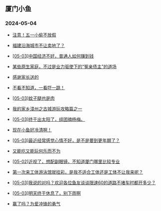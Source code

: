 ## 厦门小鱼 
### 2024-05-04

+ [注意！五一小偷不放假](http://bbs.xmfish.com/read-htm-tid-18184866.html)

+ [福建沿海城市不让卖地了？](http://bbs.xmfish.com/read-htm-tid-18184972.html)

+ [[05-03]中国经济不好，普通人如何赚到钱](http://bbs.xmfish.com/read-htm-tid-18184914.html)

+ [某些原生家庭，不过是业力驱使下的“冤亲债主”的道场](http://bbs.xmfish.com/read-htm-tid-18184869.html)

+ [感谢家长送的](http://bbs.xmfish.com/read-htm-tid-18184856.html)

+ [不看不知道，一看吓一跳！](http://bbs.xmfish.com/read-htm-tid-18184899.html)

+ [[05-03]蚊子腿也是肉](http://bbs.xmfish.com/read-htm-tid-18184884.html)

+ [我的家乡漳州之古城游玩攻略篇之一](http://bbs.xmfish.com/read-htm-tid-18184970.html)

+ [[05-03]终于出太阳了，组团摘杨梅。](http://bbs.xmfish.com/read-htm-tid-18184898.html)

+ [现在小鱼好冷清啊！](http://bbs.xmfish.com/read-htm-tid-18184962.html)

+ [[05-03]最近经常感觉心情不好，是不是要到更年期了？](http://bbs.xmfish.com/read-htm-tid-18184999.html)

+ [又能吃又能玩何乐而不为](http://bbs.xmfish.com/read-htm-tid-18184975.html)

+ [[05-02]近视了，想配副眼镜，不知道厦门哪里比较专业](http://bbs.xmfish.com/read-htm-tid-18184867.html)

+ [第一次来工体游泳馆就挂彩，是我不适合工体还是工体不让我来呢？](http://bbs.xmfish.com/read-htm-tid-18185022.html)

+ [[05-03]我说的对吗？欢迎各位鱼友谈谈限速60的道路不堵车时都开多少？](http://bbs.xmfish.com/read-htm-tid-18185008.html)

+ [[05-03]明天终于休息了，别下雨啊](http://bbs.xmfish.com/read-htm-tid-18185016.html)

+ [赢了吗？为爱冲锋的勇气](http://bbs.xmfish.com/read-htm-tid-18185035.html)

